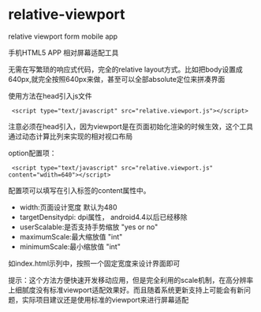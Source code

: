 relative-viewport
=================

relative viewport form mobile app

手机HTML5 APP 相对屏幕适配工具

无需在写繁琐的响应式代码，完全的relative layout方式。比如把body设置成640px,就完全按照640px来做，甚至可以全部absolute定位来拼凑界面

使用方法在head引入js文件
```
 <script type="text/javascript" src="relative.viewport.js"></script>
```
注意必须在head引入，因为viewport是在页面初始化渲染的时候生效，这个工具通过动态计算比列来实现的相对视口布局

option配置项：
```
 <script type="text/javascript" src="relative.viewport.js" content="wdith=640"></script>
```
配置项可以填写在引入标签的content属性中。

- width:页面设计宽度 默认为480
- targetDensitydpi: dpi属性， android4.4以后已经移除
- userScalable:是否支持手势缩放 "yes or no"
- maximumScale:最大缩放值 "int"
- minimumScale:最小缩放值 "int"

如index.html示列中，按照一个固定宽度来设计界面即可

提示：这个方法方便快速开发移动应用，但是完全利用的scale机制，在高分辨率上细腻度没有标准viewport适配效果好。而且随着系统更新支持上可能会有新问题，实际项目建议还是使用标准的viewport来进行屏幕适配